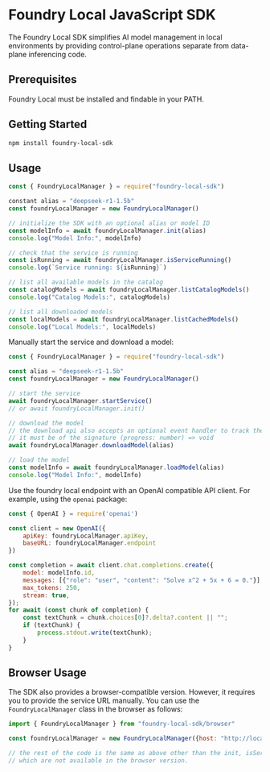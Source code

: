# Foundry Local JavaScript SDK
The Foundry Local SDK simplifies AI model management in local environments by providing control-plane operations separate from data-plane inferencing code.

## Prerequisites
Foundry Local must be installed and findable in your PATH.

## Getting Started
```bash
npm install foundry-local-sdk
```

## Usage
```js
const { FoundryLocalManager } = require("foundry-local-sdk")

constant alias = "deepseek-r1-1.5b"
const foundryLocalManager = new FoundryLocalManager()

// initialize the SDK with an optional alias or model ID
const modelInfo = await foundryLocalManager.init(alias)
console.log("Model Info:", modelInfo)

// check that the service is running
const isRunning = await foundryLocalManager.isServiceRunning()
console.log(`Service running: ${isRunning}`)

// list all available models in the catalog
const catalogModels = await foundryLocalManager.listCatalogModels()
console.log("Catalog Models:", catalogModels)

// list all downloaded models
const localModels = await foundryLocalManager.listCachedModels()
console.log("Local Models:", localModels)
```

Manually start the service and download a model:
```js
const { FoundryLocalManager } = require("foundry-local-sdk")

const alias = "deepseek-r1-1.5b"
const foundryLocalManager = new FoundryLocalManager()

// start the service
await foundryLocalManager.startService()
// or await foundryLocalManager.init()

// download the model
// the download api also accepts an optional event handler to track the download progress
// it must be of the signature (progress: number) => void
await foundryLocalManager.downloadModel(alias)

// load the model
const modelInfo = await foundryLocalManager.loadModel(alias)
console.log("Model Info:", modelInfo)
```

Use the foundry local endpoint with an OpenAI compatible API client. For example, using the `openai` package:
```js
const { OpenAI } = require('openai')

const client = new OpenAI({
    apiKey: foundryLocalManager.apiKey,
    baseURL: foundryLocalManager.endpoint
})

const completion = await client.chat.completions.create({
    model: modelInfo.id,
    messages: [{"role": "user", "content": "Solve x^2 + 5x + 6 = 0."}],
    max_tokens: 250,
    stream: true,
});
for await (const chunk of completion) {
    const textChunk = chunk.choices[0]?.delta?.content || "";
    if (textChunk) {
        process.stdout.write(textChunk);
    }
}
```

## Browser Usage
The SDK also provides a browser-compatible version. However, it requires you to provide the service URL manually. You can use the `FoundryLocalManager` class in the browser as follows:

```js
import { FoundryLocalManager } from "foundry-local-sdk/browser"

const foundryLocalManager = new FoundryLocalManager({host: "http://localhost:8080"})

// the rest of the code is the same as above other than the init, isServiceRunning, and startService methods
// which are not available in the browser version.
```
